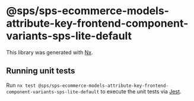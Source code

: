 # @sps/sps-ecommerce-models-attribute-key-frontend-component-variants-sps-lite-default

This library was generated with [Nx](https://nx.dev).

## Running unit tests

Run `nx test @sps/sps-ecommerce-models-attribute-key-frontend-component-variants-sps-lite-default` to execute the unit tests via [Jest](https://jestjs.io).
